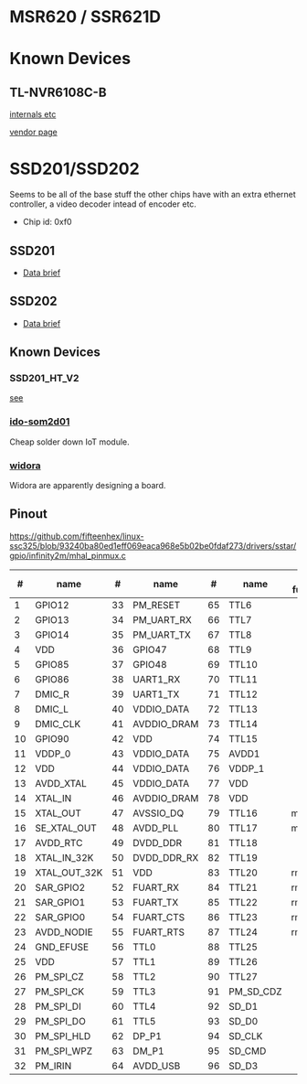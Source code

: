 # MSR620 / SSR621D

# Known Devices

## TL-NVR6108C-B

[internals etc](tlnvr6108cb/)

[vendor page](https://www.tp-link.com.cn/product_1497.html#tag)

# SSD201/SSD202

Seems to be all of the base stuff the other chips have with an extra ethernet
controller, a video decoder intead of encoder etc.

- Chip id: 0xf0

## SSD201

- [Data brief](SSD201_pb_S_v01.pdf)

## SSD202

- [Data brief](SSD202D_pb_S_v01.pdf)

## Known Devices

### SSD201_HT_V2

[see](ssd201_ht_v2/)

### [ido-som2d01](http://www.wireless-tag.cn/portfolio/ido-som2d01-2/)

Cheap solder down IoT module.

### [widora](https://github.com/widora/SSD202)

Widora are apparently designing a board.

## Pinout

https://github.com/fifteenhex/linux-ssc325/blob/93240ba80ed1eff069eaca968e5b02be0fdaf273/drivers/sstar/gpio/infinity2m/mhal_pinmux.c

| #  | name         | #  | name        | #  | name      | alt functions | #   | name           |            |
|----|--------------|----|-------------|----|-----------|---------------|-----|----------------|------------|
| 1  | GPIO12       | 33 | PM_RESET    | 65 | TTL6      |               | 97  | SD_D2          |            |
| 2  | GPIO13       | 34 | PM_UART_RX  | 66 | TTL7      |               | 98  | VDDP_1         |            |
| 3  | GPIO14       | 35 | PM_UART_TX  | 67 | TTL8      |               | 99  | GPIO0          |            |
| 4  | VDD          | 36 | GPIO47      | 68 | TTL9      |               | 100 | GPIO1          |            |
| 5  | GPIO85       | 37 | GPIO48      | 69 | TTL10     |               | 101 | GPIO2          |            |
| 6  | GPIO86       | 38 | UART1_RX    | 70 | TTL11     |               | 102 | GPIO3          |            |
| 7  | DMIC_R       | 39 | UART1_TX    | 71 | TTL12     |               | 103 | PM_LED0        |            |
| 8  | DMIC_L       | 40 | VDDIO_DATA  | 72 | TTL13     |               | 104 | PM_LED1        |            |
| 9  | DMIC_CLK     | 41 | AVDDIO_DRAM | 73 | TTL14     |               | 105 | VDD            |            |
| 10 | GPIO90       | 42 | VDD         | 74 | TTL15     |               | 106 | AVDD_ETH       |            |
| 11 | VDDP_0       | 43 | VDDIO_DATA  | 75 | AVDD1     |               | 107 | ETH_RN         |            |
| 12 | VDD          | 44 | VDDIO_DATA  | 76 | VDDP_1    |               | 108 | ETH_RP         |            |
| 13 | AVDD_XTAL    | 45 | VDDIO_DATA  | 77 | VDD       |               | 109 | ETH_TN         |            |
| 14 | XTAL_IN      | 46 | AVDDIO_DRAM | 78 | VDD       |               | 110 | ETH_TP         |            |
| 15 | XTAL_OUT     | 47 | AVSSIO_DQ   | 79 | TTL16     | mdio?         | 111 | DP_P2          |            |
| 16 | SE_XTAL_OUT  | 48 | AVDD_PLL    | 80 | TTL17     | mdc?          | 112 | DM_P2          |            |
| 17 | AVDD_RTC     | 49 | DVDD_DDR    | 81 | TTL18     |               | 113 | AVDD_USB       |            |
| 18 | XTAL_IN_32K  | 50 | DVDD_DDR_RX | 82 | TTL19     |               | 114 | AVDD_AUD       |            |
| 19 | XTAL_OUT_32K | 51 | VDD         | 83 | TTL20     | rmii_rxd0?    | 115 | AUD_LINEOUT_R0 |            |
| 20 | SAR_GPIO2    | 52 | FUART_RX    | 84 | TTL21     | rmii_rxd1?    | 116 | AUD_LINEOUT_L0 |            |
| 21 | SAR_GPIO1    | 53 | FUART_TX    | 85 | TTL22     | rmii_txd0?    | 117 | AUD_MICCM0     |            |
| 22 | SAR_GPIO0    | 54 | FUART_CTS   | 86 | TTL23     | rmii_txd1?    | 118 | AUD_MICIN0     |            |
| 23 | AVDD_NODIE   | 55 | FUART_RTS   | 87 | TTL24     | rmii_txen?    | 119 | AUD_VRM_DAC    |            |
| 24 | GND_EFUSE    | 56 | TTL0        | 88 | TTL25     |               | 120 | AUD_VAG        |            |
| 25 | VDD          | 57 | TTL1        | 89 | TTL26     |               | 121 | GPIO4          |            |
| 26 | PM_SPI_CZ    | 58 | TTL2        | 90 | TTL27     |               | 122 | GPIO5          |            |
| 27 | PM_SPI_CK    | 59 | TTL3        | 91 | PM_SD_CDZ |               | 123 | GPIO6          |            |
| 28 | PM_SPI_DI    | 60 | TTL4        | 92 | SD_D1     |               | 124 | GPIO7          |            |
| 29 | PM_SPI_DO    | 61 | TTL5        | 93 | SD_D0     |               | 125 | UART2_RX       | spi0_mode5 |
| 30 | PM_SPI_HLD   | 62 | DP_P1       | 94 | SD_CLK    |               | 126 | UART2_TX       | spi0_mode5 |
| 31 | PM_SPI_WPZ   | 63 | DM_P1       | 95 | SD_CMD    |               | 127 | GPIO10         | spi0_mode5 |
| 32 | PM_IRIN      | 64 | AVDD_USB    | 96 | SD_D3     |               | 128 | GPIO11         | spi0_mode5 |
